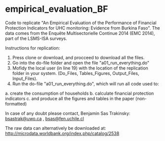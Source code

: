# empirical_evaluation_BF
Code to replicate "An Empirical Evaluation of the Performance of Financial Protection Indicators for UHC monitoring: Evidence from Burkina Faso". The data comes from the Enquête Multisectorielle Continue 2014 (EMC 2014), part of the LSMS-ISA surveys.


Instructions for replication:
1. Press clone or download, and procceed to download all the files.
2. Go into the do-file folder and open the file "a01_run_everything.do"
3. Mofidy the local user (in line 19) with the location of the replication folder in your system. (Do_Files, Tables_Figures, Output_Files, Input_Files).
4. Run the do-file "a01_run_everything.do", which will run all code used to:
  
  a. create the consumption of households
  b. calculate financial protection indicators
  c. and produce all the figures and tables in the paper (non-formatted)

In case of any doubt please contact,
Benjamin Sas Trakinsky: bsastrak@uwo.ca , bsas@fen.uchile.cl

The raw data can alternatively be downloaded at:
http://microdata.worldbank.org/index.php/catalog/2538

